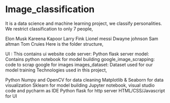 # Image_classification

It is a data science and machine learning project, we classify  personalities. We restrict classification to only 7 people,

Elon Musk
Kareena Kapoor
Larry Fink
Lionel messi
Dwayne johnson
Sam altman
Tom Cruies
Here is the folder structure,

UI : This contains ui website code
server: Python flask server
model: Contains python notebook for model building
google_image_scrapping: code to scrap google for images
images_dataset: Dataset used for our model training
Technologies used in this project,

Python
Numpy and OpenCV for data cleaning
Matplotlib & Seaborn for data visualization
Sklearn for model building
Jupyter notebook, visual studio code and pycharm as IDE
Python flask for http server
HTML/CSS/Javascript for UI
